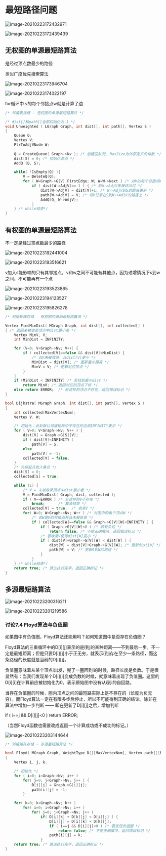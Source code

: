 # 最短路径问题

![image-20210223172432971](assets/image-20210223172432971.png)

![image-20210223172439439](assets/image-20210223172439439.png)

## 无权图的单源最短路算法

是经过顶点数最少的路径

类似广度优先搜索算法

![image-20210223173946704](assets/image-20210223173946704.png)

![image-20210223174022197](assets/image-20210223174022197.png)

for循环中 v的每个邻接点w就是计算了边

```c
/* 邻接表存储 - 无权图的单源最短路算法 */

/* dist[]和path[]全部初始化为-1 */
void Unweighted ( LGraph Graph, int dist[], int path[], Vertex S )
{
    Queue Q;
    Vertex V;
    PtrToAdjVNode W;
    
    Q = CreateQueue( Graph->Nv ); /* 创建空队列, MaxSize为外部定义的常数 */
    dist[S] = 0; /* 初始化源点 */
    AddQ (Q, S);

    while( !IsEmpty(Q) ){
        V = DeleteQ(Q);
        for ( W=Graph->G[V].FirstEdge; W; W=W->Next ) /* 对V的每个邻接点W->AdjV */
            if ( dist[W->AdjV]==-1 ) { /* 若W->AdjV未被访问过 */
                dist[W->AdjV] = dist[V]+1; /* W->AdjV到S的距离更新 */
                path[W->AdjV] = V; /* 将V记录在S到W->AdjV的路径上 */
                AddQ(Q, W->AdjV);
            }
    } /* while结束*/
}
```



## 有权图的单源最短路算法

不一定是经过顶点数最少的路径

![image-20210223182441004](assets/image-20210223182441004.png)

![image-20210223183516621](assets/image-20210223183516621.png)

v加入s能影响的只有其邻接点，v和w之间不可能有其他点，因为递增情况下s到w之间，不可能再有一个点

![image-20210223193523865](assets/image-20210223193523865.png)

![image-20210223194123527](assets/image-20210223194123527.png)

![image-20210223195826278](assets/image-20210223195826278.png)

```C
/* 邻接矩阵存储 - 有权图的单源最短路算法 */

Vertex FindMinDist( MGraph Graph, int dist[], int collected[] )
{ /* 返回未被收录顶点中dist最小者 */
    Vertex MinV, V;
    int MinDist = INFINITY;

    for (V=0; V<Graph->Nv; V++) {
        if ( collected[V]==false && dist[V]<MinDist) {
            /* 若V未被收录，且dist[V]更小 */
            MinDist = dist[V]; /* 更新最小距离 */
            MinV = V; /* 更新对应顶点 */
        }
    }
    if (MinDist < INFINITY) /* 若找到最小dist */
        return MinV; /* 返回对应的顶点下标 */
    else return ERROR;  /* 若这样的顶点不存在，返回错误标记 */
}

bool Dijkstra( MGraph Graph, int dist[], int path[], Vertex S )
{
    int collected[MaxVertexNum];
    Vertex V, W;

    /* 初始化：此处默认邻接矩阵中不存在的边用INFINITY表示 */
    for ( V=0; V<Graph->Nv; V++ ) {
        dist[V] = Graph->G[S][V];
        if ( dist[V]<INFINITY )
            path[V] = S;
        else
            path[V] = -1;
        collected[V] = false;
    }
    /* 先将起点收入集合 */
    dist[S] = 0;
    collected[S] = true;

    while (1) {
        /* V = 未被收录顶点中dist最小者 */
        V = FindMinDist( Graph, dist, collected );
        if ( V==ERROR ) /* 若这样的V不存在 */
            break;      /* 算法结束 */
        collected[V] = true;  /* 收录V */
        for( W=0; W<Graph->Nv; W++ ) /* 对图中的每个顶点W */
            /* 若W是V的邻接点并且未被收录 */
            if ( collected[W]==false && Graph->G[V][W]<INFINITY ) {
                if ( Graph->G[V][W]<0 ) /* 若有负边 */
                    return false; /* 不能正确解决，返回错误标记 */
                /* 若收录V使得dist[W]变小 */
                if ( dist[V]+Graph->G[V][W] < dist[W] ) {
                    dist[W] = dist[V]+Graph->G[V][W]; /* 更新dist[W] */
                    path[W] = V; /* 更新S到W的路径 */
                }
            }
    } /* while结束*/
    return true; /* 算法执行完毕，返回正确标记 */
}
```





## 多源最短路算法

![image-20210223200316211](assets/image-20210223200316211.png)

![image-20210223201219586](assets/image-20210223201219586.png)

### 讨论7.4 Floyd算法与负值圈

如果图中有负值圈，Floyd算法还能用吗？如何知道图中是否存在负值圈？

Floyd算法的三重循环中的D[i][j]表示的是i到j的某种距离——不到最后一步，不一定是最短距离；但是只要D[i][j]小于正无穷，就表示i到j存在至少一条路径，而这条路径的长度就是当前的D[i][j]。

负值圈意味着从某个顶点i出发，兜了一圈回到i的时候，路径长度是负数。于是很显然有：当我们发现某个D[i][i]变成负数的时候，就意味着出现了负值圈。这里的D[i][i]在计算前应被初始化为0，表示原始图中没有从i到i的自回路。

当存在负值圈的时候，圈内顶点之间的最短路实际上是不存在的（长度为负无穷）。而Floyd算法一定在有限多步后停止，所以不可能得到正确的结论。除非在算法中增加一步判断 —— 即在更新了D[i][j]之后，增加判断

if ( i==j && D[i][j]<0 ) return ERROR;

（当然Floyd函数也需要改成返回一个计算成功或不成功的标记。）

![image-20210223203144644](assets/image-20210223203144644.png)

```c
/* 邻接矩阵存储 - 多源最短路算法 */

bool Floyd( MGraph Graph, WeightType D[][MaxVertexNum], Vertex path[][MaxVertexNum] )
{
    Vertex i, j, k;

    /* 初始化 */
    for ( i=0; i<Graph->Nv; i++ )
        for( j=0; j<Graph->Nv; j++ ) {
            D[i][j] = Graph->G[i][j];
            path[i][j] = -1;
        }

    for( k=0; k<Graph->Nv; k++ )
        for( i=0; i<Graph->Nv; i++ )
            for( j=0; j<Graph->Nv; j++ )
                if( D[i][k] + D[k][j] < D[i][j] ) {
                    D[i][j] = D[i][k] + D[k][j];
                    if ( i==j && D[i][j]<0 ) /* 若发现负值圈 */
                        return false; /* 不能正确解决，返回错误标记 */
                    path[i][j] = k;
                }
    return true; /* 算法执行完毕，返回正确标记 */
}
```

